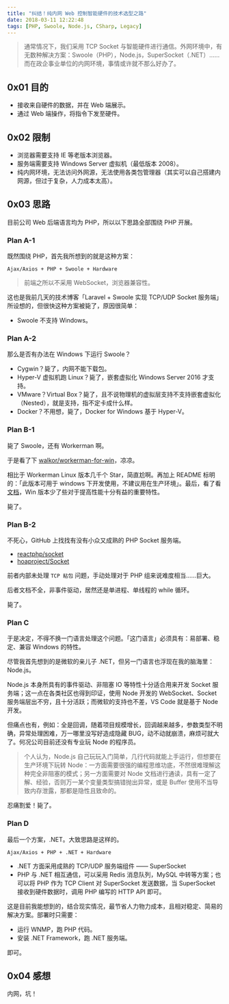 ```yaml
---
title: "纠结！纯内网 Web 控制智能硬件的技术选型之路"
date: 2018-03-11 12:22:48
tags: [PHP, Swoole, Node.js, CSharp, Legacy]
---
```


> 通常情况下，我们采用 TCP Socket 与智能硬件进行通信。外网环境中，有无数种解决方案：Swoole（PHP），Node.js，SuperSocket（.NET）…… 而在政企事业单位的内网环境，事情或许就不那么好办了。

## 0x01 目的

- 接收来自硬件的数据，并在 Web 端展示。
- 通过 Web 端操作，将指令下发至硬件。

## 0x02 限制

- 浏览器需要支持 IE 等老版本浏览器。
- 服务端需要支持 Windows Server 虚拟机（最低版本 2008）。
- 纯内网环境，无法访问外网源，无法使用各类包管理器（其实可以自己搭建内网源，但过于复杂，人力成本太高）。

## 0x03 思路

目前公司 Web 后端语言均为 PHP，所以以下思路全部围绕 PHP 开展。

### Plan A-1

既然围绕 PHP，首先我所想到的就是这种方案：

`Ajax/Axios + PHP + Swoole + Hardware`

> 前端之所以不采用 WebSocket，浏览器兼容性。

这也是我前几天的技术博客「Laravel + Swoole 实现 TCP/UDP Socket 服务端」所设想的，但很快这种方案被毙了，原因很简单：

- Swoole 不支持 Windows。

### Plan A-2

那么是否有办法在 Windows 下运行 Swoole？

- Cygwin？毙了，内网不能下载包。
- Hyper-V 虚拟机跑 Linux？毙了，嵌套虚拟化 Windows Server 2016 才支持。
- VMware？Virtual Box？毙了，且不说物理机的虚拟层支持不支持嵌套虚拟化（Nested），就是支持，指不定卡成什么样。
- Docker？不用想，毙了，Docker for Windows 基于 Hyper-V。

### Plan B-1

毙了 Swoole，还有 Workerman 啊。

于是看了下 [walkor/workerman-for-win](https://github.com/walkor/workerman-for-win)，凉凉。

相比于 Workerman Linux 版本几千个 Star，简直尬啊。再加上 README 标明的：「此版本可用于 windows 下开发使用，不建议用在生产环境」。最后，看了看[文档](http://doc3.workerman.net/install/requirement.html)，Win 版本少了些对于提高性能十分有益的重要特性。

毙了。

### Plan B-2

不死心，GitHub 上找找有没有小众又成熟的 PHP Socket 服务端。

- [reactphp/socket](https://github.com/reactphp/socket)
- [hoaproject/Socket](https://github.com/hoaproject/Socket)

前者内部未处理 `TCP 粘包` 问题，手动处理对于 PHP 组来说难度相当……巨大。

后者文档不全，非事件驱动，居然还是单进程、单线程的 while 循环。

毙了。

### Plan C

于是决定，不得不换一门语言处理这个问题。「这门语言」必须具有：易部署、稳定、兼容 Windows 的特性。

尽管我首先想到的是微软的亲儿子 .NET，但另一门语言也浮现在我的脑海里：Node.js。

Node.js 本身所具有的事件驱动、非阻塞 IO 等特性十分适合用来开发 Socket 服务端；这一点在各类社区也得到印证，使用 Node 开发的 WebSocket、Socket 服务端层出不穷，且十分活跃；而微软的支持也不差，VS Code 就是基于 Node 开发。

但痛点也有，例如：全是回调，随着项目规模增长，回调越来越多，参数类型不明确，异常处理困难，万一哪里没写好造成隐藏 BUG，动不动就崩溃，麻烦可就大了。何况公司目前还没有专业玩 Node 的程序员。

> 个人认为，Node.js 自己玩玩入门简单，几行代码就能上手运行，但想要在生产环境下玩转 Node：一方面需要很强的编程思维功底，不然很难理解这种完全非阻塞的模式；另一方面需要对 Node 文档进行通读，具有一定了解、经验，否则万一某个变量类型搞错抛出异常，或是 Buffer 使用不当导致内存泄露，那都是隐性且致命的。

忍痛割爱！毙了。

### Plan D

最后一个方案，.NET。大致思路是这样的。

`Ajax/Axios + PHP + .NET + Hardware`

- .NET 方面采用成熟的 TCP/UDP 服务端组件 —— SuperSocket
- PHP 与 .NET 相互通信，可以采用 Redis 消息队列，MySQL 中转等方案；也可以将 PHP 作为 TCP Client 对 SuperSocket 发送数据，当 SuperSocket 接收到硬件数据时，调用 PHP 编写的 HTTP API 即可。

这是目前我能想到的，结合现实情况，最节省人力物力成本，且相对稳定、简易的解决方案。部署时只需要：

- 运行 WNMP，跑 PHP 代码。
- 安装 .NET Framework，跑 .NET 服务端。

即可。

## 0x04 感想

内网，坑！
